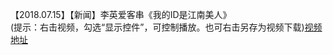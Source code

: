 【2018.07.15】【新闻】李英爱客串《我的ID是江南美人》                  
(提示：右击视频，勾选“显示控件”，可控制播放。也可右击另存为视频下载)[视频地址](https://video.h5.weibo.cn/1034:4370455487027734/4370455710248867)
